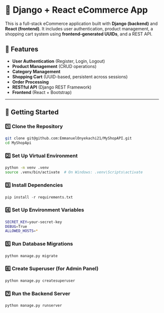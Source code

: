 # 🛒 Django + React eCommerce App

This is a full-stack eCommerce application built with **Django (backend)** and **React (frontend)**. It includes user authentication, product management, a shopping cart system using **frontend-generated UUIDs**, and a REST API.

## 📌 Features

- **User Authentication** (Register, Login, Logout)
- **Product Management** (CRUD operations)
- **Category Management**
- **Shopping Cart** (UUID-based, persistent across sessions)
- **Order Processing**
- **RESTful API** (Django REST Framework)
- **Frontend** (React + Bootstrap)

---

## 🚀 Getting Started

### 1️⃣ **Clone the Repository**
```sh
git clone git@github.com:EmmanuelOnyekachi21/MyShopAPI.git
cd MyShopApi
```

### 2️⃣ **Set Up Virtual Environment**
```sh
python -m venv .venv
source .venv/bin/activate  # On Windows: .venv\Scripts\activate
```

### 3️⃣ **Install Dependencies**
```python
pip install -r requirements.txt
```

### 4️⃣ **Set Up Environment Variables**
```sh
SECRET_KEY=your-secret-key
DEBUG=True
ALLOWED_HOSTS=*
```

### 5️⃣ **Run Database Migrations**
```python
python manage.py migrate
```

### 6️⃣ **Create Superuser (for Admin Panel)**
```python
python manage.py createsuperuser
```

### 7️⃣ **Run the Backend Server**
```python
python manage.py runserver
```